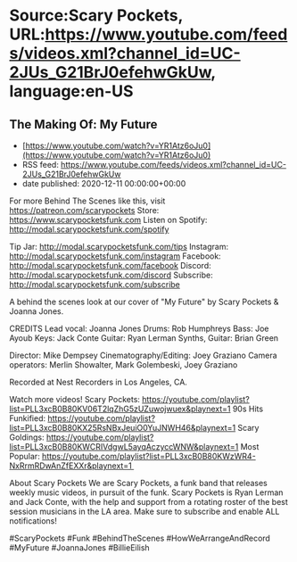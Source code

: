 # Source:Scary Pockets, URL:https://www.youtube.com/feeds/videos.xml?channel_id=UC-2JUs_G21BrJ0efehwGkUw, language:en-US

## The Making Of: My Future
 - [https://www.youtube.com/watch?v=YR1Atz6oJu0](https://www.youtube.com/watch?v=YR1Atz6oJu0)
 - RSS feed: https://www.youtube.com/feeds/videos.xml?channel_id=UC-2JUs_G21BrJ0efehwGkUw
 - date published: 2020-12-11 00:00:00+00:00

For more Behind The Scenes like this, visit https://patreon.com/scarypockets
Store: https://www.scarypocketsfunk.com
Listen on Spotify: http://modal.scarypocketsfunk.com/spotify

Tip Jar: http://modal.scarypocketsfunk.com/tips
Instagram: http://modal.scarypocketsfunk.com/instagram
Facebook: http://modal.scarypocketsfunk.com/facebook
Discord: http://modal.scarypocketsfunk.com/discord
Subscribe: http://modal.scarypocketsfunk.com/subscribe

A behind the scenes look at our cover of "My Future" by Scary Pockets & Joanna Jones.

CREDITS
Lead vocal: Joanna Jones
Drums: Rob Humphreys
Bass: Joe Ayoub
Keys: Jack Conte
Guitar: Ryan Lerman
Synths, Guitar: Brian Green

Director: Mike Dempsey
Cinematography/Editing: Joey Graziano
Camera operators: Merlin Showalter, Mark Golembeski, Joey Graziano

Recorded at Nest Recorders in Los Angeles, CA.

Watch more videos! 
Scary Pockets: https://youtube.com/playlist?list=PLL3xcB0B80KV06T2lqZhG5zUZuwojwuex&playnext=1 
90s Hits Funkified: https://youtube.com/playlist?list=PLL3xcB0B80KX25RsNBxJeuiO0YuJNWH46&playnext=1 
Scary Goldings: https://youtube.com/playlist?list=PLL3xcB0B80KWCRIVdgwL5ayqAczyccWNW&playnext=1 
Most Popular: https://youtube.com/playlist?list=PLL3xcB0B80KWzWR4-NxRrmRDwAnZfEXXr&playnext=1 

About Scary Pockets 
We are Scary Pockets, a funk band that releases weekly music videos, in pursuit of the funk. Scary Pockets is Ryan Lerman and Jack Conte, with the help and support from a rotating roster of the best session musicians in the LA area. Make sure to subscribe and enable ALL notifications! 

#ScaryPockets #Funk #BehindTheScenes #HowWeArrangeAndRecord #MyFuture #JoannaJones #BillieEilish

